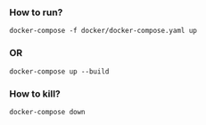 ### How to run?
``` docker-compose -f docker/docker-compose.yaml up ```

### OR

``` docker-compose up --build ```

### How to kill?

``` docker-compose down ```


